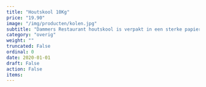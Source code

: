 ```yaml
---
title: "Houtskool 10Kg"
price: "19.90"
image: "/img/producten/kolen.jpg"
subtitle: "Dammers Restaurant houtskool is verpakt in een sterke papieren zak."
category: "overig"
weight: ""
truncated: False
ordinal: 0
date: 2020-01-01
draft: False
action: False
items: 
---
```

